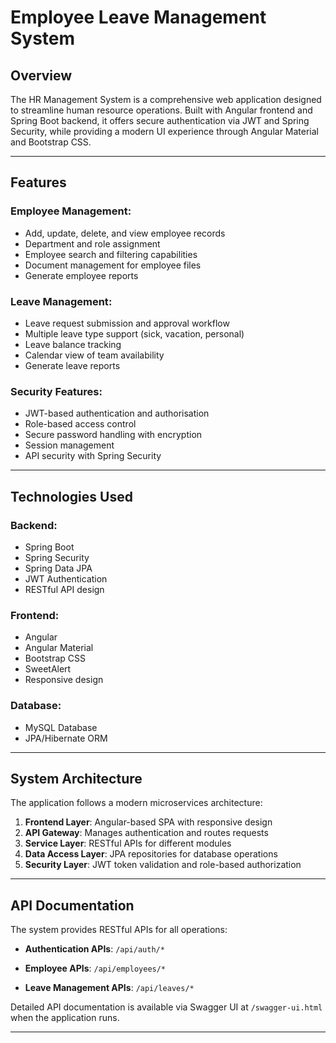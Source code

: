 # **Employee Leave Management System**

## **Overview**
The HR Management System is a comprehensive web application designed to streamline human resource operations. Built with Angular frontend and Spring Boot backend, it offers secure authentication via JWT and Spring Security, while providing a modern UI experience through Angular Material and Bootstrap CSS.

---

## **Features**

### **Employee Management**:
- Add, update, delete, and view employee records
- Department and role assignment
- Employee search and filtering capabilities
- Document management for employee files
- Generate employee reports


### **Leave Management**:
- Leave request submission and approval workflow
- Multiple leave type support (sick, vacation, personal)
- Leave balance tracking
- Calendar view of team availability
- Generate leave reports

### **Security Features**:
- JWT-based authentication and authorisation
- Role-based access control
- Secure password handling with encryption
- Session management
- API security with Spring Security

---

## **Technologies Used**

### **Backend**:
- Spring Boot
- Spring Security
- Spring Data JPA
- JWT Authentication
- RESTful API design

### **Frontend**:
- Angular
- Angular Material
- Bootstrap CSS
- SweetAlert
- Responsive design

### **Database**:
- MySQL Database
- JPA/Hibernate ORM

---

## **System Architecture**

The application follows a modern microservices architecture:

1. **Frontend Layer**: Angular-based SPA with responsive design
2. **API Gateway**: Manages authentication and routes requests
3. **Service Layer**: RESTful APIs for different modules
4. **Data Access Layer**: JPA repositories for database operations
5. **Security Layer**: JWT token validation and role-based authorization

---

## **API Documentation**

The system provides RESTful APIs for all operations:

- **Authentication APIs**: `/api/auth/*`
- **Employee APIs**: `/api/employees/*`

- **Leave Management APIs**: `/api/leaves/*`

Detailed API documentation is available via Swagger UI at `/swagger-ui.html` when the application runs.

---


